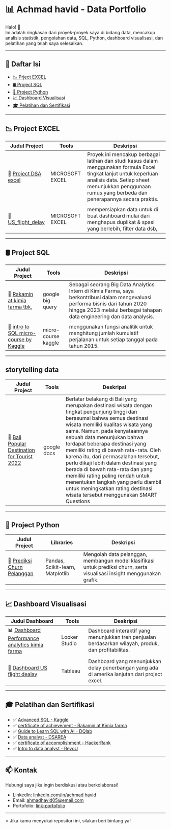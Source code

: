 # 📊 Achmad havid - Data Portfolio

Halo! 👋  
Ini adalah ringkasan dari proyek-proyek saya di bidang data, mencakup analisis statistik, pengolahan data, SQL, Python, dashboard visualisasi, dan pelatihan yang telah saya selesaikan.

---

## 📑 Daftar Isi

- [📉 Prject EXCEL](#-project-DSA-excel)
- [🛢️ Project SQL](#-project-sql)
- [🐍 Project Python](#-project-python)
- [📈 Dashboard Visualisasi](#-dashboard-visualisasi)
- [🎓 Pelatihan dan Sertifikasi](#-pelatihan-dan-sertifikasi)

---

## 📉 Project EXCEL 

| Judul Project | Tools | Deskripsi |
|--------------|-------|-----------|
| 📌 [Project DSA excel](https://github.com/achmadhavid/DSAREA) | MICROSOFT EXCEL | Proyek ini mencakup berbagai latihan dan studi kasus dalam menggunakan formula Excel tingkat lanjut untuk keperluan analisis data. Setiap sheet menunjukkan penggunaan rumus yang berbeda dan penerapannya secara praktis. |
|              |       |           |
| 📌 [US_flight_delay](https://github.com/achmadhavid/DSAREA/blob/main/US_flight_delay/airline_delay_cause.xlsx) | MICROSOFT EXCEL | mempersiapkan data untuk di buat dashboard mulai dari menghapus duplikat & spasi yang berlebih, filter data dsb, |

---

## 🛢️ Project SQL

| Judul Project | Tools | Deskripsi |
|--------------|-------|-----------|
| 🧾 [Rakamin at kimia farma tbk.](https://github.com/achmadhavid/RAKAMIN-KF-analytics) | google big query | Sebagai seorang Big Data Analytics Intern di Kimia Farma, saya berkontribusi dalam mengevaluasi performa bisnis dari tahun 2020 hingga 2023 melalui berbagai tahapan data engineering dan data analysis. |
|              |       |           |
| 🧾 [intro to SQL micro-course by Kaggle](https://github.com/achmadhavid/Ahavid-data-portofolio/blob/main/analytic-functions.ipynb) | micro-course kaggle | menggunakan fungsi analitik untuk menghitung jumlah kumulatif perjalanan untuk setiap tanggal pada tahun 2015. |

---

##  storytelling data

| Judul Project | Tools | Deskripsi |
|--------------|-------|-----------|
| 🧾 [Bali Popular Destination for Tourist 2022](https://github.com/achmadhavid/DICODING/tree/main/DICODING/storytelling%20data) | google docs | Berlatar belakang di Bali yang merupakan destinasi wisata dengan tingkat pengunjung tinggi dan berasumsi bahwa semua destinasi wisata memiliki kualitas wisata yang sama. Namun, pada kenyataannya sebuah data menunjukan bahwa terdapat beberapa destinasi yang memiliki rating di bawah rata-rata. Oleh karena itu, dari permasalahan tersebut, perlu dikaji lebih dalam destinasi yang berada di bawah rata-rata dan yang memiliki rating paling rendah untuk menentukan langkah yang perlu diambil untuk meningkatkan rating destinasi wisata tersebut menggunakan SMART Questions |

---

## 🐍 Project Python

| Judul Project | Libraries | Deskripsi |
|--------------|-----------|-----------|
| 🧠 [Prediksi Churn Pelanggan](https://link-ke-proyek.com) | Pandas, Scikit-learn, Matplotlib | Mengolah data pelanggan, membangun model klasifikasi untuk prediksi churn, serta visualisasi insight menggunakan grafik. |

---

## 📈 Dashboard Visualisasi

| Judul Dashboard | Tools | Deskripsi |
|------------------|--------|-----------|
| 📊 [Dashboard Performance analytics kimia farma](https://lookerstudio.google.com/reporting/35c4be1e-d143-480e-bee0-d5ff4cb0dfd8) | Looker Studio | Dashboard interaktif yang menunjukkan tren penjualan berdasarkan wilayah, produk, dan profitabilitas. |
|              |       |           |
| 🧾 [Dashboard US flight dealay](https://github.com/achmadhavid/DSAREA/blob/main/US_flight_delay/US_flight_delay.twb) | Tableau | Dashboard yang menunjukkan delay penerbangan yang ada di amerika lanjutan dari project excel. |

---

## 🎓 Pelatihan dan Sertifikasi

- ✅ [Advanced SQL - Kaggle](https://drive.google.com/file/d/1C_KHO-Q67mgElb_EoQBP7k_KORPcVZUa/view?usp=sharing)
- ✅ [certificate of achievement - Rakamin at Kimia farma](https://drive.google.com/file/d/1NblrzhkLJsgeouAXyS-1vJYJ1wTrjKiO/view?usp=sharing)
- ✅ [Guide to Learn SQL with AI - DQlab]([https://link-sertifikat.com](https://drive.google.com/file/d/12MtZfOyI5mD49jJdKkxjd-EKJX5qAh_G/view?usp=sharing))
- ✅ [Data analyst - DSAREA](https://drive.google.com/file/d/1JEHD1OnPNwdscG3ktCzIm4_r4GaMRQFZ/view?usp=sharing)
- ✅ [certificate of accomplishment - HackerRank](https://drive.google.com/file/d/12yjSotWJSUNqoy1c7TRArEYk5Br9Myzz/view?usp=sharing)
- ✅ [Intro to data analyst - RevoU](https://drive.google.com/file/d/1QephpkXaRPFP3dky7fvsxndcGdV1ndET/view?usp=sharing)

---

## 📫 Kontak

Hubungi saya jika ingin berdiskusi atau berkolaborasi!

- LinkedIn: [linkedin.com/in/achmad havid](https://www.linkedin.com/in/achmad-havid/)
- Email: ahmadhavid05@email.com
- Portofolio: [link-portofolio](https://drive.google.com/file/d/1kjb6g30IE2s58kUYGjNfDh-97c1DL6Jw/view?usp=drive_link)

---

⭐ Jika kamu menyukai repositori ini, silakan beri bintang ya!
